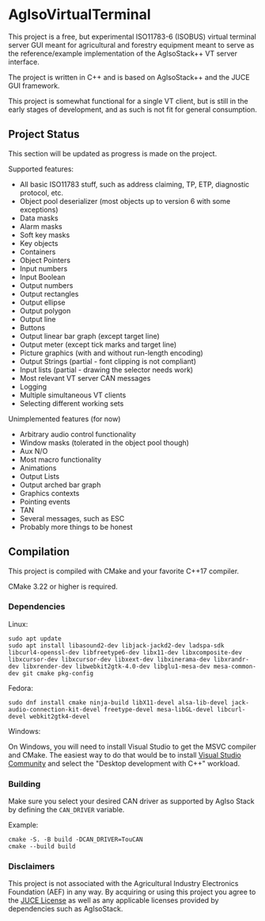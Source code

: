 # AgIsoVirtualTerminal

This project is a free, but experimental ISO11783-6 (ISOBUS) virtual terminal server GUI meant for agricultural and forestry equipment meant to serve as the reference/example implementation of the AgIsoStack++ VT server interface.

The project is written in C++ and is based on AgIsoStack++ and the JUCE GUI framework.

This project is somewhat functional for a single VT client, but is still in the early stages of development, and as such is not fit for general consumption.

## Project Status

This section will be updated as progress is made on the project.

Supported features:

- All basic ISO11783 stuff, such as address claiming, TP, ETP, diagnostic protocol, etc.
- Object pool deserializer (most objects up to version 6 with some exceptions)
- Data masks
- Alarm masks
- Soft key masks
- Key objects
- Containers
- Object Pointers
- Input numbers
- Input Boolean
- Output numbers
- Output rectangles
- Output ellipse
- Output polygon
- Output line
- Buttons
- Output linear bar graph (except target line)
- Output meter (except tick marks and target line)
- Picture graphics (with and without run-length encoding)
- Output Strings (partial - font clipping is not compliant)
- Input lists (partial - drawing the selector needs work)
- Most relevant VT server CAN messages
- Logging
- Multiple simultaneous VT clients
- Selecting different working sets

Unimplemented features (for now)

- Arbitrary audio control functionality
- Window masks (tolerated in the object pool though)
- Aux N/O
- Most macro functionality
- Animations
- Output Lists
- Output arched bar graph
- Graphics contexts
- Pointing events
- TAN
- Several messages, such as ESC
- Probably more things to be honest

## Compilation

This project is compiled with CMake and your favorite C++17 compiler.

CMake 3.22 or higher is required.

### Dependencies

Linux:
```
sudo apt update
sudo apt install libasound2-dev libjack-jackd2-dev ladspa-sdk libcurl4-openssl-dev libfreetype6-dev libx11-dev libxcomposite-dev libxcursor-dev libxcursor-dev libxext-dev libxinerama-dev libxrandr-dev libxrender-dev libwebkit2gtk-4.0-dev libglu1-mesa-dev mesa-common-dev git cmake pkg-config
```

Fedora:
```
sudo dnf install cmake ninja-build libX11-devel alsa-lib-devel jack-audio-connection-kit-devel freetype-devel mesa-libGL-devel libcurl-devel webkit2gtk4-devel
```

Windows:

On Windows, you will need to install Visual Studio to get the MSVC compiler and CMake. The easiest way to do that would be to install [Visual Studio Community](https://visualstudio.microsoft.com/vs/community/) and select the "Desktop development with C++" workload.

### Building

Make sure you select your desired CAN driver as supported by AgIso Stack by defining the `CAN_DRIVER` variable.

Example:

```
cmake -S. -B build -DCAN_DRIVER=TouCAN
cmake --build build
```

### Disclaimers

This project is not associated with the Agricultural Industry Electronics Foundation (AEF) in any way. By acquiring or using this project you agree to the [JUCE License](https://github.com/juce-framework/JUCE/blob/master/LICENSE.md) as well as any applicable licenses provided by dependencies such as AgIsoStack.
